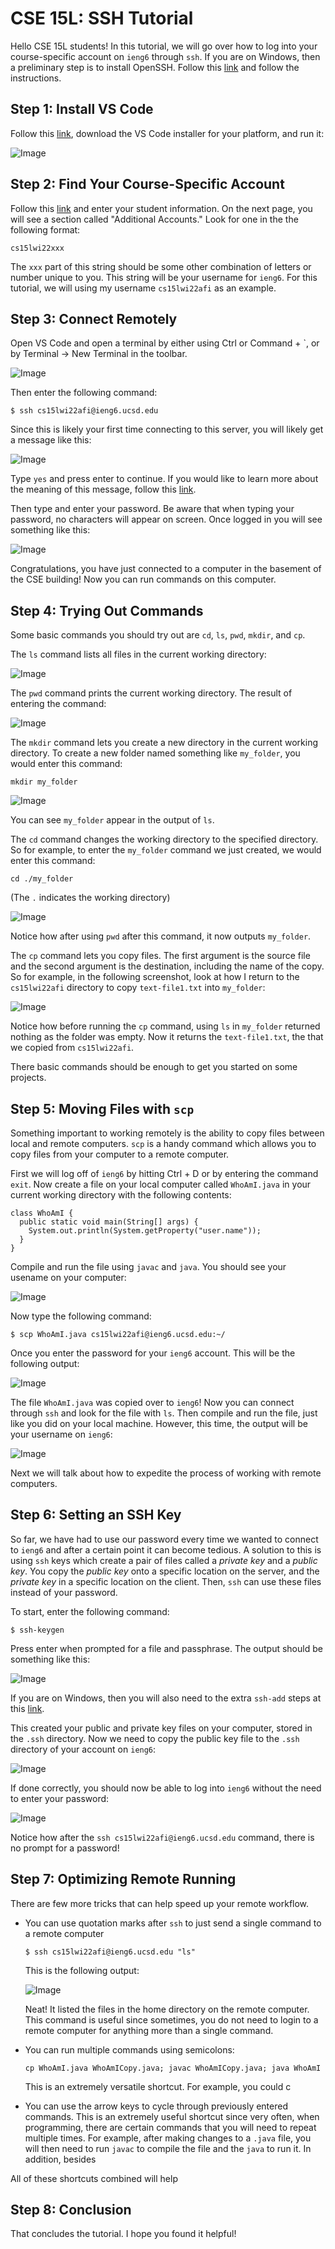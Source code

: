 # CSE 15L: SSH Tutorial

Hello CSE 15L students! In this tutorial, we will go over how to log into your course-specific account on `ieng6` through `ssh`. If you are on Windows, then a preliminary step is to install OpenSSH. Follow this [link](https://docs.microsoft.com/en-us/windows-server/administration/openssh/openssh_install_firstuse) and follow the instructions. 

## Step 1: Install VS Code

Follow this [link](https://code.visualstudio.com/), download the VS Code installer for your platform, and run it:

![Image](./step1.PNG)

## Step 2: Find Your Course-Specific Account

Follow this [link](https://sdacs.ucsd.edu/~icc/index.php) and enter your student information. On the next page, you will see a section called "Additional Accounts." Look for one in the the following format: 

```
cs15lwi22xxx
```

The `xxx` part of this string should be some other combination of letters or number unique to you. This string will be your username for `ieng6`. For this tutorial, we will using my username `cs15lwi22afi` as an example. 

## Step 3: Connect Remotely 

Open VS Code and open a terminal by either using Ctrl or Command + `, or by Terminal → New Terminal in the toolbar. 

![Image](./step3a.png)

Then enter the following command:

```
$ ssh cs15lwi22afi@ieng6.ucsd.edu
```

Since this is likely your first time connecting to this server, you will likely get a message like this: 

![Image](./step3b.png)

Type `yes` and press enter to continue. If you would like to learn more about the meaning of this message, follow this [link](https://superuser.com/questions/421074/ssh-the-authenticity-of-host-host-cant-be-established/421084#421084). 

Then type and enter your password. Be aware that when typing your password, no characters will appear on screen. Once logged in you will see something like this: 

![Image](./step3c.png)

Congratulations, you have just connected to a computer in the basement of the CSE building! Now you can run commands on this computer. 

## Step 4: Trying Out Commands

Some basic commands you should try out are `cd`, `ls`, `pwd`, `mkdir`, and `cp`. 

The `ls` command lists all files in the current working directory: 

![Image](./step4a.png)


The `pwd` command prints the current working directory. The result of entering the command: 

![Image](./step4b.png)

The `mkdir` command lets you create a new directory in the current working directory. To create a new folder named something like `my_folder`, you would enter this command: 

```
mkdir my_folder
```

![Image](./step4c.png)

You can see `my_folder` appear in the output of `ls`.

The `cd` command changes the working directory to the specified directory. So for example, to enter the `my_folder` command we just created, we would enter this command: 

```
cd ./my_folder
```

(The `.` indicates the working directory)

![Image](./step4d.png)

Notice how after using `pwd` after this command, it now outputs `my_folder`.

The `cp` command lets you copy files. The first argument is the source file and the second argument is the destination, including the name of the copy. So for example, in the following screenshot, look at how I return to the `cs15lwi22afi` directory to copy `text-file1.txt` into `my_folder`:

![Image](step4e.png)

Notice how before running the `cp` command, using `ls` in `my_folder` returned nothing as the folder was empty. Now it returns the `text-file1.txt`, the that we copied from `cs15lwi22afi`.

There basic commands should be enough to get you started on some projects.

## Step 5: Moving Files with `scp`

Something important to working remotely is the ability to copy files between local and remote computers. `scp` is a handy command which allows you to copy files from your computer to a remote computer. 

First we will log off of `ieng6` by hitting Ctrl + D or by entering the command `exit`. Now create a file on your local computer called `WhoAmI.java` in your current working directory with the following contents:

```
class WhoAmI {
  public static void main(String[] args) {
    System.out.println(System.getProperty("user.name"));
  }
}
```

Compile and run the file using `javac` and `java`. You should see your usename on your computer: 

![Image](./step5a.png)

Now type the following command: 

```
$ scp WhoAmI.java cs15lwi22afi@ieng6.ucsd.edu:~/
```

Once you enter the password for your `ieng6` account. This will be the following output:

![Image](./step5b.png)

The file `WhoAmI.java` was copied over to `ieng6`! Now you can connect through `ssh` and look for the file with `ls`. Then compile and run the file, just like you did on your local machine. However, this time, the output will be your username on `ieng6`:

![Image](./step5c.png)

Next we will talk about how to expedite the process of working with remote computers. 

## Step 6: Setting an SSH Key

So far, we have had to use our password every time we wanted to connect to `ieng6` and after a certain point it can become tedious. A solution to this is using `ssh` keys which create a pair of files called a *private key* and a *public key*. You copy the *public key* onto a specific location on the server, and the *private key* in a specific location on the client. Then, `ssh` can use these files instead of your password. 

To start, enter the following command: 

```
$ ssh-keygen
```

Press enter when prompted for a file and passphrase. The output should be something like this:

![Image](./step6a.png)

If you are on Windows, then you will also need to the extra `ssh-add` steps at this [link](https://docs.microsoft.com/en-us/windows-server/administration/openssh/openssh_keymanagement#user-key-generation).

This created your public and private key files on your computer, stored in the `.ssh` directory. Now we need to copy the public key file to the `.ssh` directory of your account on `ieng6`:

![Image](./step6b.png)

If done correctly, you should now be able to log into `ieng6` without the need to enter your password:

![Image](./step6c.png)

Notice how after the `ssh cs15lwi22afi@ieng6.ucsd.edu` command, there is no prompt for a password! 

## Step 7: Optimizing Remote Running

There are few more tricks that can help speed up your remote workflow. 

* You can use quotation marks after `ssh` to just send a single command to a remote computer

    ```
    $ ssh cs15lwi22afi@ieng6.ucsd.edu "ls"
    ```

    This is the following output: 

    ![Image](./step7a.png)

    Neat! It listed the files in the home directory on the remote computer. This command is useful since sometimes, you do not need to login to a remote computer for anything more than a single command. 

* You can run multiple commands using semicolons:

    ```
    cp WhoAmI.java WhoAmICopy.java; javac WhoAmICopy.java; java WhoAmI
    ```

    This is an extremely versatile shortcut. For example, you could c

* You can use the arrow keys to cycle through previously entered commands. This is an extremely useful shortcut since very often, when programming, there are certain commands that you will need to repeat multiple times. For example, after making changes to a `.java` file, you will then need to run `javac` to compile the file and the `java` to run it. In addition, besides 

All of these shortcuts combined will help 

## Step 8: Conclusion

That concludes the tutorial. I hope you found it helpful! 
